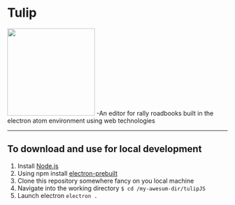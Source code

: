 # Tulip
<img src="https://github.com/SenorDrewMitchell/tulip/blob/master/assets/tulip-logo2.png" width="200" height="200" />
-An editor for rally roadbooks built in the electron atom environment using web technologies

----

## To download and use for local development
1. Install [Node.js](https://nodejs.org/)
2. Using npm install [electron-prebuilt](https://github.com/electron-userland/electron-prebuilt)
3. Clone this repository somewhere fancy on you local machine
4. Navigate into the working directory `$ cd /my-awesum-dir/tulipJS`
5. Launch electron `electron .`
